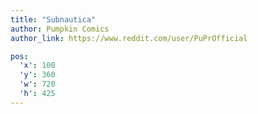 ```yaml
---
title: "Subnautica"
author: Pumpkin Comics
author_link: https://www.reddit.com/user/PuPrOfficial

pos:
  'x': 100
  'y': 360
  'w': 720
  'h': 425
---
```

